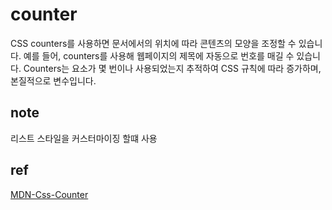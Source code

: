 # counter
CSS counters를 사용하면 문서에서의 위치에 따라 콘텐츠의 모양을 조정할 수 있습니다. 예를 들어, counters를 사용해 웹페이지의 제목에 자동으로 번호를 매길 수 있습니다. Counters는 요소가 몇 번이나 사용되었는지 추적하여 CSS 규칙에 따라 증가하며, 본질적으로 변수입니다.

## note

리스트 스타일을 커스터마이징 할떄 사용

## ref

[MDN-Css-Counter](https://developer.mozilla.org/ko/docs/Web/CSS/CSS_Lists_and_Counters/Using_CSS_counters)